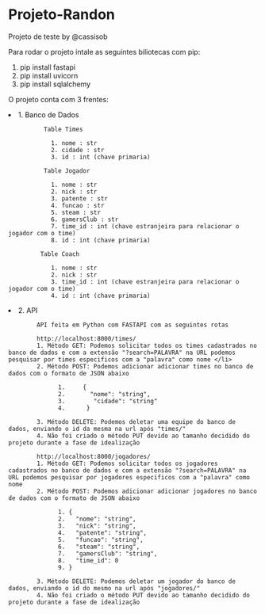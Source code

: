 # Projeto-Randon

Projeto de teste by @cassisob

Para rodar o projeto intale as seguintes biliotecas com pip:

1. pip install fastapi
2. pip install uvicorn
3. pip install sqlalchemy

O projeto conta com 3 frentes:
    <li>1. Banco de Dados</li>
      
              Table Times

                1. nome : str
                2. cidade : str
                3. id : int (chave primaria)

              Table Jogador

                1. nome : str
                2. nick : str
                3. patente : str
                4. funcao : str
                5. steam : str
                6. gamersClub : str
                7. time_id : int (chave estranjeira para relacionar o jogador com o time)
                8. id : int (chave primaria)

             Table Coach

                1. nome : str
                2. nick : str
                3. time_id : int (chave estranjeira para relacionar o jogador com o time)
                4. id : int (chave primaria)
    
   
   <li> 2. API </pi>
   
            API feita em Python com FASTAPI com as seguintes rotas
                
            http://localhost:8000/times/
            1. Método GET: Podemos solicitar todos os times cadastrados no banco de dados e com a extensão "?search=PALAVRA" na URL podemos pesquisar por times especificos com a "palavra" como nome </li>
            2. Método POST: Podemos adicionar adicionar times no banco de dados com o formato de JSON abaixo

                  1.     {
                  2.       "nome": "string",
                  3.        "cidade": "string"
                  4.      }

            3. Método DELETE: Podemos deletar uma equipe do banco de dados, enviando o id da mesma na url após "times/"
            4. Não foi criado o método PUT devido ao tamanho decidido do projeto durante a fase de idealização 
             
            http://localhost:8000/jogadores/
            1. Método GET: Podemos solicitar todos os jogadores cadastrados no banco de dados e com a extensão "?search=PALAVRA" na URL podemos pesquisar por jogadores especificos com a "palavra" como nome
            2. Método POST: Podemos adicionar adicionar jogadores no banco de dados com o formato de JSON abaixo

                  1. {
                  2.   "nome": "string",
                  3.   "nick": "string",
                  4.   "patente": "string",
                  5.   "funcao": "string",
                  6.   "steam": "string",
                  7.   "gamersClub": "string",
                  8.   "time_id": 0
                  9. }

            3. Método DELETE: Podemos deletar um jogador do banco de dados, enviando o id do mesmo na url após "jogadores/"
            4. Não foi criado o método PUT devido ao tamanho decidido do projeto durante a fase de idealização 
    
